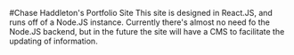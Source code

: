 #Chase Haddleton's Portfolio Site
This site is designed in React.JS, and runs off of a Node.JS instance. Currently there's
almost no need fo the Node.JS backend, but in the future the site will have a CMS to 
facilitate the updating of information. 